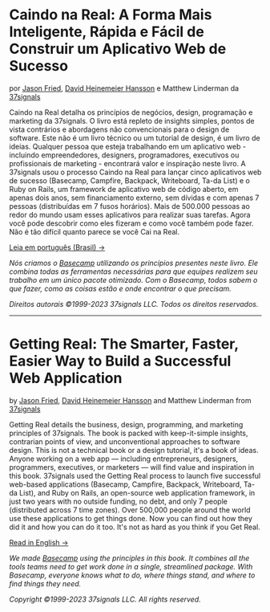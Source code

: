 # Caindo na Real: A Forma Mais Inteligente, Rápida e Fácil de Construir um Aplicativo Web de Sucesso

por [Jason Fried](https://www.linkedin.com/in/jason-fried), [David Heinemeier Hansson](https://www.linkedin.com/in/david-heinemeier-hansson-374b18221) e Matthew Linderman da [37signals](https://37signals.com/)

Caindo na Real detalha os princípios de negócios, design, programação e marketing da 37signals. O livro está repleto de insights simples, pontos de vista contrários e abordagens não convencionais para o design de software. Este não é um livro técnico ou um tutorial de design, é um livro de ideias. Qualquer pessoa que esteja trabalhando em um aplicativo web - incluindo empreendedores, designers, programadores, executivos ou profissionais de marketing - encontrará valor e inspiração neste livro. A 37signals usou o processo Caindo na Real para lançar cinco aplicativos web de sucesso (Basecamp, Campfire, Backpack, Writeboard, Ta-da List) e o Ruby on Rails, um framework de aplicativo web de código aberto, em apenas dois anos, sem financiamento externo, sem dívidas e com apenas 7 pessoas (distribuídas em 7 fusos horários). Mais de 500.000 pessoas ao redor do mundo usam esses aplicativos para realizar suas tarefas. Agora você pode descobrir como eles fizeram e como você também pode fazer. Não é tão difícil quanto parece se você Cai na Real.

[Leia em português (Brasil) →](/content/pt-br.md)

_Nós criamos o [Basecamp](https://basecamp.com) utilizando os princípios presentes neste livro. Ele combina todas as ferramentas necessárias para que equipes realizem seu trabalho em um único pacote otimizado. Com o Basecamp, todos sabem o que fazer, como as coisas estão e onde encontrar o que precisam._

_Direitos autorais ©1999-2023 37signals LLC. Todos os direitos reservados._

---

# Getting Real: The Smarter, Faster, Easier Way to Build a Successful Web Application

by [Jason Fried](https://www.linkedin.com/in/jason-fried), [David Heinemeier Hansson](https://www.linkedin.com/in/david-heinemeier-hansson-374b18221) and Matthew Linderman from [37signals](https://37signals.com/)

Getting Real details the business, design, programming, and marketing principles of 37signals. The book is packed with keep-it-simple insights, contrarian points of view, and unconventional approaches to software design. This is not a technical book or a design tutorial, it's a book of ideas. Anyone working on a web app — including entrepreneurs, designers, programmers, executives, or marketers — will find value and inspiration in this book. 37signals used the Getting Real process to launch five successful web-based applications (Basecamp, Campfire, Backpack, Writeboard, Ta-da List), and Ruby on Rails, an open-source web application framework, in just two years with no outside funding, no debt, and only 7 people (distributed across 7 time zones). Over 500,000 people around the world use these applications to get things done. Now you can find out how they did it and how you can do it too. It's not as hard as you think if you Get Real.

[Read in English →](/content/en-us.md)

_We made [Basecamp](https://basecamp.com) using the principles in this book. It combines all the tools teams need to get work done in a single, streamlined package. With Basecamp, everyone knows what to do, where things stand, and where to find things they need._

_Copyright ©1999-2023 37signals LLC. All rights reserved._
